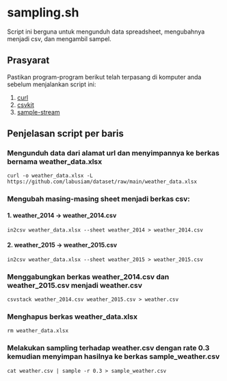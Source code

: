 # sampling.sh
Script ini berguna untuk mengunduh data spreadsheet, mengubahnya menjadi csv, dan mengambil sampel.

## Prasyarat
Pastikan program-program berikut telah terpasang di komputer anda sebelum menjalankan script ini:
1. [curl](https://curl.se)
2. [csvkit](https://csvkit.rtfd.org)
3. [sample-stream](https://github.com/jeroenjanssens/sample)

## Penjelasan script per baris
### Mengunduh data dari alamat url dan menyimpannya ke berkas bernama weather_data.xlsx
```curl -o weather_data.xlsx -L https://github.com/labusiam/dataset/raw/main/weather_data.xlsx```

### Mengubah masing-masing sheet menjadi berkas csv:
#### 1. weather_2014 -> weather_2014.csv
```in2csv weather_data.xlsx --sheet weather_2014 > weather_2014.csv```
#### 2. weather_2015 -> weather_2015.csv
```in2csv weather_data.xlsx --sheet weather_2015 > weather_2015.csv```

### Menggabungkan berkas weather_2014.csv dan weather_2015.csv menjadi weather.csv
```csvstack weather_2014.csv weather_2015.csv > weather.csv```

### Menghapus berkas weather_data.xlsx
```rm weather_data.xlsx```

### Melakukan sampling terhadap weather.csv dengan rate 0.3 kemudian menyimpan hasilnya ke berkas sample_weather.csv
```cat weather.csv | sample -r 0.3 > sample_weather.csv```
